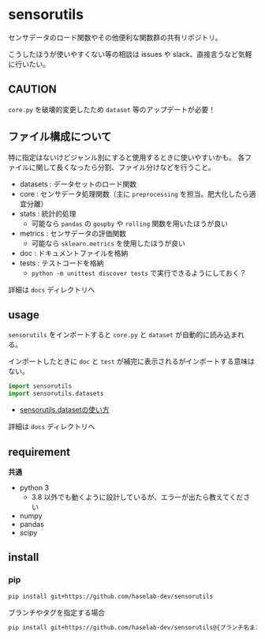 # sensorutils

センサデータのロード関数やその他便利な関数群の共有リポジトリ。

こうしたほうが使いやすくない等の相談は issues や slack、直接言うなど気軽に行いたい。

## CAUTION

`core.py` を破壊的変更したため `dataset` 等のアップデートが必要！

## ファイル構成について

特に指定はないけどジャンル別にすると使用するときに使いやすいかも。
各ファイルに関して長くなったら分割、ファイル分けなどを行うこと。

* datasets  : データセットのロード関数
* core      : センサデータ処理関数（主に `preprocessing` を担当。肥大化したら適宜分離）
* stats     : 統計的処理
    * 可能なら `pandas` の `goupby` や `rolling` 関数を用いたほうが良い
* metrics   : センサデータの評価関数
    * 可能なら `sklearn.metrics` を使用したほうが良い
* doc       : ドキュメントファイルを格納
* tests     : テストコードを格納
    * `python -m unittest discover tests` で実行できるようにしておく？

詳細は `docs` ディレクトリへ

## usage

`sensorutils` をインポートすると `core.py` と `dataset` が自動的に読み込まれる。

インポートしたときに `doc` と `test` が補完に表示されるがインポートする意味はない。

```python
import sensorutils
import sensorutils.datasets
```

* [sensorutils.datasetの使い方](doc/samples)

詳細は `docs` ディレクトリへ

## requirement

**共通**
* python 3
    * 3.8 以外でも動くように設計しているが、エラーが出たら教えてください
* numpy
* pandas
* scipy

## install

### pip

```bash
pip install git+https://github.com/haselab-dev/sensorutils
```

ブランチやタグを指定する場合
```bash
pip install git+https://github.com/haselab-dev/sensorutils@{ブランチ名またはタグ名}
```